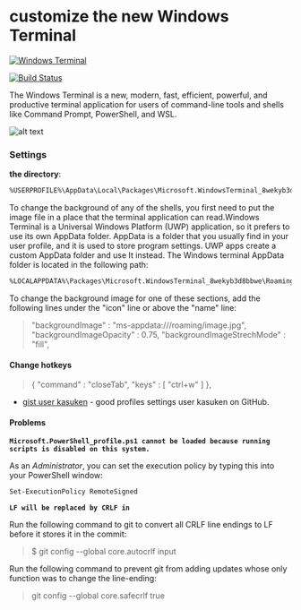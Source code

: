 # customize the new Windows Terminal

[![Windows Terminal](https://inc-news.ru/data/inc/preview/2019-06/23/image-3962-1561289454-240x160.png)](https://github.com/microsoft/terminal)

[![Build Status](https://travis-ci.org/joemccann/dillinger.svg?branch=master)](https://github.com/microsoft/terminal/releases)

The Windows Terminal is a new, modern, fast, efficient, powerful, and productive terminal application for users of command-line tools and shells like Command Prompt, PowerShell, and WSL.

![alt text](https://g-ek.com/assets/images/windows-terminal/windows-terminal.jpg)

### Settings

  **the directory**: 
  ```sh
  %USERPROFILE%\AppData\Local\Packages\Microsoft.WindowsTerminal_8wekyb3d8bbwe\LocalState
```

To change the background of any of the shells, you first need to put the image file in a place that the terminal application can read.Windows Terminal is a Universal Windows Platform (UWP) application, so it prefers to use its own AppData folder. 
AppData is a folder that you usually find in your user profile, and it is used to store program settings. UWP apps create a custom AppData folder and use It instead. The Windows terminal AppData folder is located in the following path:
```sh
%LOCALAPPDATA%\Packages\Microsoft.WindowsTerminal_8wekyb3d8bbwe\RoamingState
```
To change the background image for one of these sections, add the following lines under the "icon" line or above the "name" line:

>"backgroundImage" : "ms-appdata:///roaming/image.jpg",
>"backgroundImageOpacity" : 0.75,
>"backgroundImageStrechMode" : "fill",

#### Change hotkeys

>{
 "command" : "closeTab",
 "keys" : 
 [
 "ctrl+w"
 ]
 },




* [gist user kasuken](https://gist.github.com/kasuken/076d68b92e2a67dfda591587c77a40c0#file-profiles-json) - good profiles settings user kasuken on GitHub.


#### Problems

**`Microsoft.PowerShell_profile.ps1 cannot be loaded because running
scripts is disabled on this system.`**

As an *Administrator*, you can set the execution policy by typing this into your PowerShell window:
```sh
Set-ExecutionPolicy RemoteSigned
```

**`LF will be replaced by CRLF in`**

Run the following command to git to convert all CRLF line endings to LF before it stores it in the commit:
>$ git config --global core.autocrlf input

Run the following command to prevent git from adding updates whose only function was to change the line-ending:
>git config --global core.safecrlf true